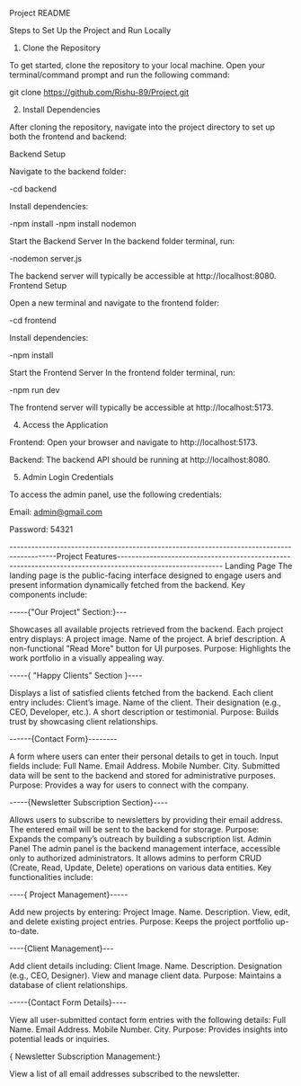 Project README

Steps to Set Up the Project and Run Locally

1. Clone the Repository

To get started, clone the repository to your local machine. Open your terminal/command prompt and run the following command:

git clone https://github.com/Rishu-89/Project.git

2. Install Dependencies

After cloning the repository, navigate into the project directory to set up both the frontend and backend:

Backend Setup

Navigate to the backend folder:

-cd backend

Install dependencies:

-npm install
-npm install nodemon



Start the Backend Server
In the backend folder terminal, run:

-nodemon server.js

The backend server will typically be accessible at http://localhost:8080.
Frontend Setup

Open a new terminal and navigate to the frontend folder:

-cd frontend

Install dependencies:

-npm install


Start the Frontend Server
In the frontend folder terminal, run:

-npm run dev


The frontend server will typically be accessible at http://localhost:5173.





4. Access the Application

Frontend: Open your browser and navigate to http://localhost:5173.

Backend: The backend API should be running at http://localhost:8080.

5. Admin Login Credentials

To access the admin panel, use the following credentials:

Email: admin@gmail.com

Password: 54321









-------------------------------------------------------------------------------------------Project Features-----------------------------------------------------------------------------------------------------------
Landing Page
The landing page is the public-facing interface designed to engage users and present information dynamically fetched from the backend. Key components include:

-----{"Our Project" Section:}---

Showcases all available projects retrieved from the backend.
Each project entry displays:
A project image.
Name of the project.
A brief description.
A non-functional "Read More" button for UI purposes.
Purpose: Highlights the work portfolio in a visually appealing way.





-----{ "Happy Clients" Section }----

Displays a list of satisfied clients fetched from the backend.
Each client entry includes:
Client’s image.
Name of the client.
Their designation (e.g., CEO, Developer, etc.).
A short description or testimonial.
Purpose: Builds trust by showcasing client relationships.


------{Contact Form}--------

A form where users can enter their personal details to get in touch.
Input fields include:
Full Name.
Email Address.
Mobile Number.
City.
Submitted data will be sent to the backend and stored for administrative purposes.
Purpose: Provides a way for users to connect with the company.


-----{Newsletter Subscription Section}----

Allows users to subscribe to newsletters by providing their email address.
The entered email will be sent to the backend for storage.
Purpose: Expands the company’s outreach by building a subscription list.
Admin Panel
The admin panel is the backend management interface, accessible only to authorized administrators. It allows admins to perform CRUD (Create, Read, Update, Delete) operations on various data entities. Key functionalities include:

----{ Project Management}-----

Add new projects by entering:
Project Image.
Name.
Description.
View, edit, and delete existing project entries.
Purpose: Keeps the project portfolio up-to-date.



----{Client Management}---

Add client details including:
Client Image.
Name.
Description.
Designation (e.g., CEO, Designer).
View and manage client data.
Purpose: Maintains a database of client relationships.


-----{Contact Form Details}----

View all user-submitted contact form entries with the following details:
Full Name.
Email Address.
Mobile Number.
City.
Purpose: Provides insights into potential leads or inquiries.

{ Newsletter Subscription Management:}

View a list of all email addresses subscribed to the newsletter.

